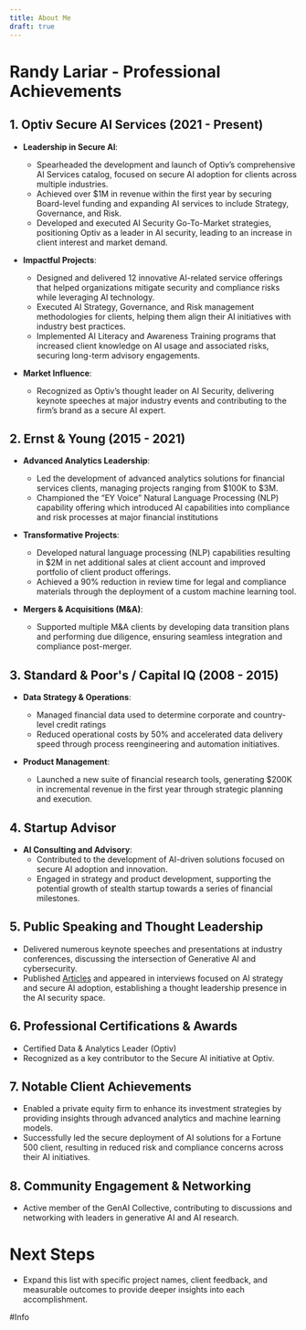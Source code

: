 ```yaml
---
title: About Me
draft: true
---
```

# Randy Lariar - Professional Achievements

## 1. **Optiv Secure AI Services (2021 - Present)**
- **Leadership in Secure AI**:
  - Spearheaded the development and launch of Optiv’s comprehensive AI Services catalog, focused on secure AI adoption for clients across multiple industries.
  - Achieved over $1M in revenue within the first year by securing Board-level funding and expanding AI services to include Strategy, Governance, and Risk.
  - Developed and executed AI Security Go-To-Market strategies, positioning Optiv as a leader in AI security, leading to an increase in client interest and market demand.

- **Impactful Projects**:
  - Designed and delivered 12 innovative AI-related service offerings that helped organizations mitigate security and compliance risks while leveraging AI technology.
  - Executed AI Strategy, Governance, and Risk management methodologies for clients, helping them align their AI initiatives with industry best practices.
  - Implemented AI Literacy and Awareness Training programs that increased client knowledge on AI usage and associated risks, securing long-term advisory engagements.

- **Market Influence**:
  - Recognized as Optiv’s thought leader on AI Security, delivering keynote speeches at major industry events and contributing to the firm’s brand as a secure AI expert.

## 2. **Ernst & Young (2015 - 2021)**
- **Advanced Analytics Leadership**:
  - Led the development of advanced analytics solutions for financial services clients, managing projects ranging from $100K to $3M.
  - Championed the “EY Voice” Natural Language Processing (NLP) capability offering which introduced AI capabilities into compliance and risk processes at major financial institutions

- **Transformative Projects**:
  - Developed natural language processing (NLP) capabilities resulting in $2M in net additional sales at client account and improved portfolio of client product offerings.
  - Achieved a 90% reduction in review time for legal and compliance materials through the deployment of a custom machine learning tool.

- **Mergers & Acquisitions (M&A)**:
  - Supported multiple M&A clients by developing data transition plans and performing due diligence, ensuring seamless integration and compliance post-merger.

## 3. **Standard & Poor's / Capital IQ (2008 - 2015)**
- **Data Strategy & Operations**:
  - Managed financial data used to determine corporate and country-level credit ratings
  - Reduced operational costs by 50% and accelerated data delivery speed through process reengineering and automation initiatives.

- **Product Management**:
  - Launched a new suite of financial research tools, generating $200K in incremental revenue in the first year through strategic planning and execution.

## 4. **Startup Advisor**
- **AI Consulting and Advisory**:
  - Contributed to the development of AI-driven solutions focused on secure AI adoption and innovation.
  - Engaged in strategy and product development, supporting the potential growth of stealth startup towards a series of financial milestones.

## 5. **Public Speaking and Thought Leadership**
- Delivered numerous keynote speeches and presentations at industry conferences, discussing the intersection of Generative AI and cybersecurity.
- Published [Articles](Media%20Links.md) and appeared in interviews focused on AI strategy and secure AI adoption, establishing a thought leadership presence in the AI security space.

## 6. **Professional Certifications & Awards**
- Certified Data & Analytics Leader (Optiv)
- Recognized as a key contributor to the Secure AI initiative at Optiv.

## 7. **Notable Client Achievements**
- Enabled a private equity firm to enhance its investment strategies by providing insights through advanced analytics and machine learning models.
- Successfully led the secure deployment of AI solutions for a Fortune 500 client, resulting in reduced risk and compliance concerns across their AI initiatives.

## 8. **Community Engagement & Networking**
- Active member of the GenAI Collective, contributing to discussions and networking with leaders in generative AI and AI research.

# Next Steps
- Expand this list with specific project names, client feedback, and measurable outcomes to provide deeper insights into each accomplishment.


#Info
